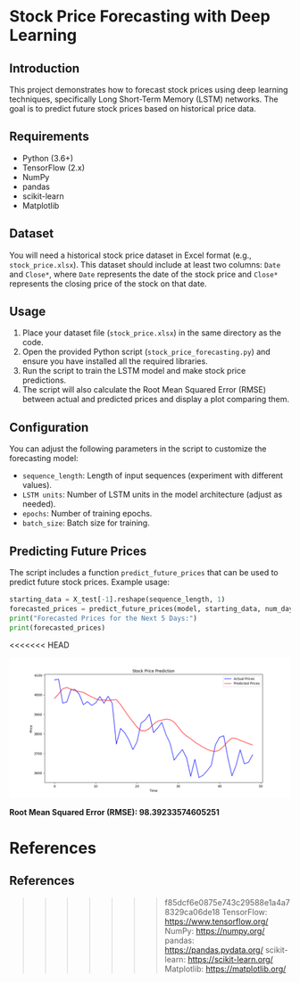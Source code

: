 # Stock Price Forecasting with Deep Learning

## Introduction
This project demonstrates how to forecast stock prices using deep learning techniques, specifically Long Short-Term Memory (LSTM) networks. The goal is to predict future stock prices based on historical price data.

## Requirements
- Python (3.6+)
- TensorFlow (2.x)
- NumPy
- pandas
- scikit-learn
- Matplotlib

## Dataset
You will need a historical stock price dataset in Excel format (e.g., `stock_price.xlsx`). This dataset should include at least two columns: `Date` and `Close*`, where `Date` represents the date of the stock price and `Close*` represents the closing price of the stock on that date.

## Usage
1. Place your dataset file (`stock_price.xlsx`) in the same directory as the code.
2. Open the provided Python script (`stock_price_forecasting.py`) and ensure you have installed all the required libraries.
3. Run the script to train the LSTM model and make stock price predictions.
4. The script will also calculate the Root Mean Squared Error (RMSE) between actual and predicted prices and display a plot comparing them.

## Configuration
You can adjust the following parameters in the script to customize the forecasting model:
- `sequence_length`: Length of input sequences (experiment with different values).
- `LSTM units`: Number of LSTM units in the model architecture (adjust as needed).
- `epochs`: Number of training epochs.
- `batch_size`: Batch size for training.



## Predicting Future Prices
The script includes a function `predict_future_prices` that can be used to predict future stock prices. Example usage:
```python
starting_data = X_test[-1].reshape(sequence_length, 1)
forecasted_prices = predict_future_prices(model, starting_data, num_days=5)
print("Forecasted Prices for the Next 5 Days:")
print(forecasted_prices)
```

<<<<<<< HEAD

![Alt text](image.png)

**Root Mean Squared Error (RMSE): 98.39233574605251**



References
=======
## References
>>>>>>> f85dcf6e0875e743c29588e1a4a78329ca06de18
TensorFlow: https://www.tensorflow.org/
NumPy: https://numpy.org/
pandas: https://pandas.pydata.org/
scikit-learn: https://scikit-learn.org/
Matplotlib: https://matplotlib.org/

